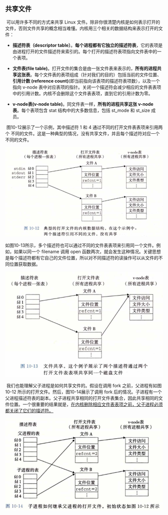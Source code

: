 ## 共享文件

​		可以用许多不同的方式来共享 Linux 文件。除非你很清楚内核是如何表示打开的文件，否则文件共享的概念相当难懂。内核用三个相关的数据结构来表示打开的文件：

* **描述符表（descriptor table）**。**每个进程都有它独立的描述符表**，它的表项是由进程打开的文件描述符来索引的。每个打开的描述符表项指向文件表中的一个表项。

* **文件表(file table)**。打开文件的集合是由一张文件表来表示的，**所有的进程共享这张表**。每个文件表的表项组成（针对我们的目的）包括当前的文件位置、**引用计数 (reference count)**(即当前指向该表项的描述符表项数），以及一个指向 v-node 表中对应表项的指针。关闭一个描述符会减少相应的文件表表项中的引用计数。内核不会删除这个文件表表项，直到它的引用计数为零。

* **v-node表(v-node table)**。同文件表一样，**所有的进程共享这张 v-node 表**。每个表项包含 stat 结构中的大多数信息，包括 st_mode 和 st_size 成员。

​        图10-12展示了一个示例，其中描述符 1 和 4 通过不同的打开文件表表项来引用两个 不同的文件。这是一种典型的情况，没有共享文件，并且每个描述符对应一个不同的文件。

![08典型的打开文件的内核数据结构](./markdownimage/08典型的打开文件的内核数据结构.png)

​		如图10-13所示，多个描述符也可以通过不同的文件表表项来引用同一个文件。例如，如果以同一个 filename 调用 open 函数两次，就会发生这种情况。关键思想是每个描述符都有它自己的文件位置，所以对不同描述符的读操作可以从文件的不同位置获取数据。

![08文件共享](./markdownimage/08文件共享.png)

​		我们也能理解父子进程是如何共享文件的。假设在调用 fork 之前，父进程有如图10-12 所示的打开文件。然后，图10-14展示了调用 fork 后的情况。子进程有一个父进程描述符表的副本。父子进程共享相同的打开文件表集合，因此共享相同的文件位置。一个很重要的结果就是，<u>在内核删除相应文件表表项之前，父子进程必须都关闭了它们的描述符。</u>

![08子进程如何继承父进程的打开文件](./markdownimage/08子进程如何继承父进程的打开文件.png)</u>